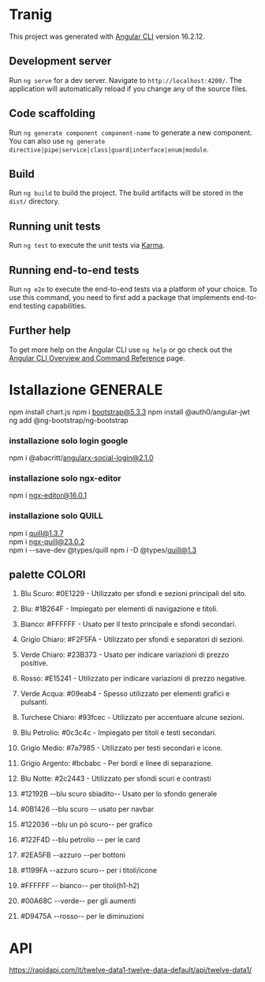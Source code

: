# Tranig

This project was generated with [Angular CLI](https://github.com/angular/angular-cli) version 16.2.12.

## Development server

Run `ng serve` for a dev server. Navigate to `http://localhost:4200/`. The application will automatically reload if you change any of the source files.

## Code scaffolding

Run `ng generate component component-name` to generate a new component. You can also use `ng generate directive|pipe|service|class|guard|interface|enum|module`.

## Build

Run `ng build` to build the project. The build artifacts will be stored in the `dist/` directory.

## Running unit tests

Run `ng test` to execute the unit tests via [Karma](https://karma-runner.github.io).

## Running end-to-end tests

Run `ng e2e` to execute the end-to-end tests via a platform of your choice. To use this command, you need to first add a package that implements end-to-end testing capabilities.

## Further help

To get more help on the Angular CLI use `ng help` or go check out the [Angular CLI Overview and Command Reference](https://angular.io/cli) page.



# Istallazione GENERALE
npm install chart.js 
npm i bootstrap@5.3.3
npm install @auth0/angular-jwt
ng add @ng-bootstrap/ng-bootstrap

### installazione solo login google
npm i @abacritt/angularx-social-login@2.1.0  

### installazione solo ngx-editor
npm i ngx-editor@16.0.1

 ### installazione solo QUILL
 npm i quill@1.3.7   
 npm i ngx-quill@23.0.2  
 npm i --save-dev @types/quill
npm i -D @types/quill@1.3

## palette COLORI
<!-- Aquamarine Tint (#09eab4)
Pale Turquoise Tint (#93fcec)
Dark Slate Grey Tint (#0c3c4c)
Grey Tint (#7a7985)
Silver Tint (#bcbabc)
Midnight Blue Shade (#2c2443)
Blu Scuro:
Hex: #0E1229
Utilizzato per sfondi e sezioni principali del sito.
Blu:
Hex: #1B264F
Impiegato per elementi di navigazione e titoli.
Bianco:
Hex: #FFFFFF
Usato per il testo principale e sfondi secondari.
Grigio Chiaro:
Hex: #F2F5FA
Utilizzato per sfondi e separatori di sezioni.
Verde Chiaro:
Hex: #23B373
Usato per indicare variazioni di prezzo positive.
Rosso:
Hex: #E15241
Utilizzato per indicare variazioni di prezzo negative. -->
1. Blu Scuro: #0E1229 - Utilizzato per sfondi e sezioni principali del sito.
2. Blu: #1B264F - Impiegato per elementi di navigazione e titoli.
3. Bianco: #FFFFFF - Usato per il testo principale e sfondi secondari.
4. Grigio Chiaro: #F2F5FA - Utilizzato per sfondi e separatori di sezioni.
5. Verde Chiaro: #23B373 - Usato per indicare variazioni di prezzo positive.
 6. Rosso: #E15241 - Utilizzato per indicare variazioni di prezzo negative.

7. Verde Acqua: #09eab4 - Spesso utilizzato per elementi grafici e pulsanti.
8. Turchese Chiaro: #93fcec - Utilizzato per accentuare alcune sezioni.
9. Blu Petrolio: #0c3c4c - Impiegato per titoli e testi secondari.
10. Grigio Medio: #7a7985 - Utilizzato per testi secondari e icone.
11. Grigio Argento: #bcbabc - Per bordi e linee di separazione.
12. Blu Notte: #2c2443 - Utilizzato per sfondi scuri e contrasti​ 




1. #12192B --blu scuro sbiadito-- Usato per lo sfondo generale
2. #0B1426 --blu scuro --         usato per navbar 
3. #122036 --blu un pò scuro--    per grafico 
4. #122F4D --blu petrolio --       per le card

5. #2EA5FB --azzuro --per bottoni 
6. #1199FA --azzuro scuro-- per i titoli/icone
7. #FFFFFF -- bianco-- per titoli(h1-h2)

8. #00A68C --verde-- per gli aumenti
9. #D9475A --rosso-- per le diminuzioni



# API  
https://rapidapi.com/it/twelve-data1-twelve-data-default/api/twelve-data1/